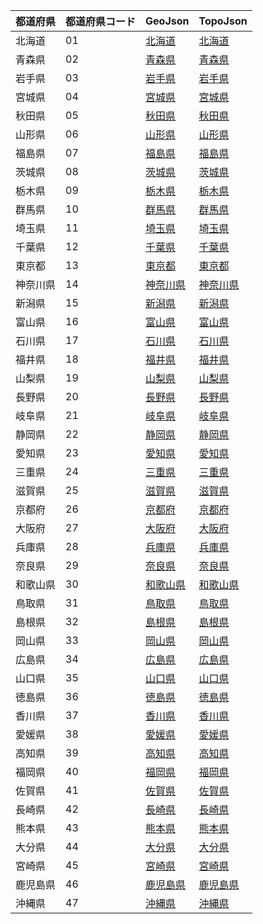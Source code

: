 | 都道府県 | 都道府県コード | GeoJson | TopoJson |
|-----------|--------------|------|------|
| 北海道 | 01 | [北海道](/geojson/prefectures) | [北海道](/topojson/prefectures) |
| 青森県 | 02 | [青森県](/geojson/prefectures) | [青森県](/topojson/prefectures) |
| 岩手県 | 03 | [岩手県](/geojson/prefectures) | [岩手県](/topojson/prefectures) |
| 宮城県 | 04 | [宮城県](/geojson/prefectures) | [宮城県](/topojson/prefectures) |
| 秋田県 | 05 | [秋田県](/geojson/prefectures) | [秋田県](/topojson/prefectures) |
| 山形県 | 06 | [山形県](/geojson/prefectures) | [山形県](/topojson/prefectures) |
| 福島県 | 07 | [福島県](/geojson/prefectures) | [福島県](/topojson/prefectures) |
| 茨城県 | 08 | [茨城県](/geojson/prefectures) | [茨城県](/topojson/prefectures) |
| 栃木県 | 09 | [栃木県](/geojson/prefectures) | [栃木県](/topojson/prefectures) |
| 群馬県 | 10 | [群馬県](/geojson/prefectures) | [群馬県](/topojson/prefectures) |
| 埼玉県 | 11 | [埼玉県](/geojson/prefectures) | [埼玉県](/topojson/prefectures) |
| 千葉県 | 12 | [千葉県](/geojson/prefectures) | [千葉県](/topojson/prefectures) |
| 東京都 | 13 | [東京都](/geojson/prefectures) | [東京都](/topojson/prefectures) |
| 神奈川県 | 14 | [神奈川県](/geojson/prefectures) | [神奈川県](/topojson/prefectures) |
| 新潟県 | 15 | [新潟県](/geojson/prefectures) | [新潟県](/topojson/prefectures) |
| 富山県 | 16 | [富山県](/geojson/prefectures) | [富山県](/topojson/prefectures) |
| 石川県 | 17 | [石川県](/geojson/prefectures) | [石川県](/topojson/prefectures) |
| 福井県 | 18 | [福井県](/geojson/prefectures) | [福井県](/topojson/prefectures) |
| 山梨県 | 19 | [山梨県](/geojson/prefectures) | [山梨県](/topojson/prefectures) |
| 長野県 | 20 | [長野県](/geojson/prefectures) | [長野県](/topojson/prefectures) |
| 岐阜県 | 21 | [岐阜県](/geojson/prefectures) | [岐阜県](/topojson/prefectures) |
| 静岡県 | 22 | [静岡県](/geojson/prefectures) | [静岡県](/topojson/prefectures) |
| 愛知県 | 23 | [愛知県](/geojson/prefectures) | [愛知県](/topojson/prefectures) |
| 三重県 | 24 | [三重県](/geojson/prefectures) | [三重県](/topojson/prefectures) |
| 滋賀県 | 25 | [滋賀県](/geojson/prefectures) | [滋賀県](/topojson/prefectures) |
| 京都府 | 26 | [京都府](/geojson/prefectures) | [京都府](/topojson/prefectures) |
| 大阪府 | 27 | [大阪府](/geojson/prefectures) | [大阪府](/topojson/prefectures) |
| 兵庫県 | 28 | [兵庫県](/geojson/prefectures) | [兵庫県](/topojson/prefectures) |
| 奈良県 | 29 | [奈良県](/geojson/prefectures) | [奈良県](/topojson/prefectures) |
| 和歌山県 | 30 | [和歌山県](/geojson/prefectures) | [和歌山県](/topojson/prefectures) |
| 鳥取県 | 31 | [鳥取県](/geojson/prefectures) | [鳥取県](/topojson/prefectures) |
| 島根県 | 32 | [島根県](/geojson/prefectures) | [島根県](/topojson/prefectures) |
| 岡山県 | 33 | [岡山県](/geojson/prefectures) | [岡山県](/topojson/prefectures) |
| 広島県 | 34 | [広島県](/geojson/prefectures) | [広島県](/topojson/prefectures) |
| 山口県 | 35 | [山口県](/geojson/prefectures) | [山口県](/topojson/prefectures) |
| 徳島県 | 36 | [徳島県](/geojson/prefectures) | [徳島県](/topojson/prefectures) |
| 香川県 | 37 | [香川県](/geojson/prefectures) | [香川県](/topojson/prefectures) |
| 愛媛県 | 38 | [愛媛県](/geojson/prefectures) | [愛媛県](/topojson/prefectures) |
| 高知県 | 39 | [高知県](/geojson/prefectures) | [高知県](/topojson/prefectures) |
| 福岡県 | 40 | [福岡県](/geojson/prefectures) | [福岡県](/topojson/prefectures) |
| 佐賀県 | 41 | [佐賀県](/geojson/prefectures) | [佐賀県](/topojson/prefectures) |
| 長崎県 | 42 | [長崎県](/geojson/prefectures) | [長崎県](/topojson/prefectures) |
| 熊本県 | 43 | [熊本県](/geojson/prefectures) | [熊本県](/topojson/prefectures) |
| 大分県 | 44 | [大分県](/geojson/prefectures) | [大分県](/topojson/prefectures) |
| 宮崎県 | 45 | [宮崎県](/geojson/prefectures) | [宮崎県](/topojson/prefectures) |
| 鹿児島県 | 46 | [鹿児島県](/geojson/prefectures) | [鹿児島県](/topojson/prefectures) |
| 沖縄県 | 47 | [沖縄県](/geojson/prefectures) | [沖縄県](/topojson/prefectures) |
